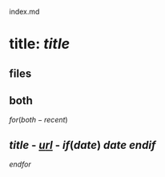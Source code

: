 
index.md

# title: $title$

## files


## both
$for(both-recent)$
## $title$ - <a href="$url$">$url$</a> - $if(date)$ $date$ $endif$
$endfor$